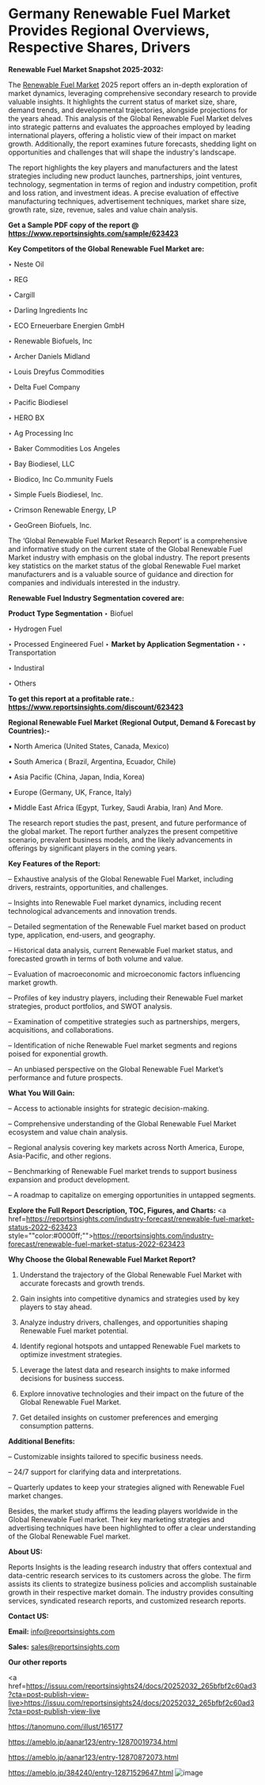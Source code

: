 # Germany Renewable Fuel Market Provides Regional Overviews, Respective Shares, Drivers

<strong>Renewable Fuel Market Snapshot 2025-2032:</strong>

The <a href=https://www.reportsinsights.com/sample/623423>Renewable Fuel Market</a> 2025 report offers an in-depth exploration of market dynamics, leveraging comprehensive secondary research to provide valuable insights. It highlights the current status of market size, share, demand trends, and developmental trajectories, alongside projections for the years ahead. This analysis of the Global Renewable Fuel Market delves into strategic patterns and evaluates the approaches employed by leading international players, offering a holistic view of their impact on market growth. Additionally, the report examines future forecasts, shedding light on opportunities and challenges that will shape the industry's landscape.

The report highlights the key players and manufacturers and the latest strategies including new product launches, partnerships, joint ventures, technology, segmentation in terms of region and industry competition, profit and loss ration, and investment ideas. A precise evaluation of effective manufacturing techniques, advertisement techniques, market share size, growth rate, size, revenue, sales and value chain analysis.

<strong>Get a Sample PDF copy of the report @ <a href=https://www.reportsinsights.com/sample/623423 style=color:#0000ff;>https://www.reportsinsights.com/sample/623423</a></strong>

<strong>Key Competitors of the Global Renewable Fuel Market are:</strong>

‣ Neste Oil

‣ REG

‣ Cargill

‣ Darling Ingredients Inc

‣ ECO Erneuerbare Energien GmbH

‣ Renewable Biofuels, Inc

‣ Archer Daniels Midland

‣ Louis Dreyfus Commodities

‣ Delta Fuel Company

‣ Pacific Biodiesel

‣ HERO BX

‣ Ag Processing Inc

‣ Baker Commodities Los Angeles

‣ Bay Biodiesel, LLC

‣ Biodico, Inc
 Co.mmunity Fuels

‣ Simple Fuels Biodiesel, Inc.

‣ Crimson Renewable Energy, LP

‣ GeoGreen Biofuels, Inc.

The ‘Global Renewable Fuel Market Research Report’ is a comprehensive and informative study on the current state of the Global Renewable Fuel Market industry with emphasis on the global industry. The report presents key statistics on the market status of the global Renewable Fuel market manufacturers and is a valuable source of guidance and direction for companies and individuals interested in the industry.

<strong>Renewable Fuel Industry Segmentation covered are:</strong>

<strong>Product Type Segmentation</strong>
‣
Biofuel

‣ Hydrogen Fuel

‣ Processed Engineered Fuel
‣ 
<strong>Market by Application Segmentation</strong>
‣
‣  Transportation

‣ Industiral

‣ Others

<strong>To get this report at a profitable rate.: <a href=https://www.reportsinsights.com/discount/623423 style=color:#0000ff;>https://www.reportsinsights.com/discount/623423</a></strong>

<strong>Regional Renewable Fuel Market (Regional Output, Demand &amp; Forecast by Countries):-</strong>

• North America (United States, Canada, Mexico)

• South America ( Brazil, Argentina, Ecuador, Chile)

• Asia Pacific (China, Japan, India, Korea)

• Europe (Germany, UK, France, Italy)

• Middle East Africa (Egypt, Turkey, Saudi Arabia, Iran) And More.

The research report studies the past, present, and future performance of the global market. The report further analyzes the present competitive scenario, prevalent business models, and the likely advancements in offerings by significant players in the coming years.

<strong>Key Features of the Report:</strong>

– Exhaustive analysis of the Global Renewable Fuel Market, including drivers, restraints, opportunities, and challenges.

– Insights into Renewable Fuel market dynamics, including recent technological advancements and innovation trends.

– Detailed segmentation of the Renewable Fuel market based on product type, application, end-users, and geography.

– Historical data analysis, current Renewable Fuel market status, and forecasted growth in terms of both volume and value.

– Evaluation of macroeconomic and microeconomic factors influencing market growth.

– Profiles of key industry players, including their Renewable Fuel market strategies, product portfolios, and SWOT analysis.

– Examination of competitive strategies such as partnerships, mergers, acquisitions, and collaborations.

– Identification of niche Renewable Fuel market segments and regions poised for exponential growth.

– An unbiased perspective on the Global Renewable Fuel Market’s performance and future prospects.

<strong>What You Will Gain:</strong>

– Access to actionable insights for strategic decision-making.

– Comprehensive understanding of the Global Renewable Fuel Market ecosystem and value chain analysis.

– Regional analysis covering key markets across North America, Europe, Asia-Pacific, and other regions.

– Benchmarking of Renewable Fuel market trends to support business expansion and product development.

– A roadmap to capitalize on emerging opportunities in untapped segments.

<strong>Explore the Full Report Description, TOC, Figures, and Charts:</strong>
<a href=https://reportsinsights.com/industry-forecast/renewable-fuel-market-status-2022-623423 style=""color:#0000ff;"">https://reportsinsights.com/industry-forecast/renewable-fuel-market-status-2022-623423</a>

<strong>Why Choose the Global Renewable Fuel Market Report?</strong>

1. Understand the trajectory of the Global Renewable Fuel Market with accurate forecasts and growth trends.

2. Gain insights into competitive dynamics and strategies used by key players to stay ahead.

3. Analyze industry drivers, challenges, and opportunities shaping Renewable Fuel market potential.

4. Identify regional hotspots and untapped Renewable Fuel markets to optimize investment strategies.

5. Leverage the latest data and research insights to make informed decisions for business success.

6. Explore innovative technologies and their impact on the future of the Global Renewable Fuel Market.

7. Get detailed insights on customer preferences and emerging consumption patterns.

<strong>Additional Benefits:</strong>

– Customizable insights tailored to specific business needs.

– 24/7 support for clarifying data and interpretations.

– Quarterly updates to keep your strategies aligned with Renewable Fuel market changes.

Besides, the market study affirms the leading players worldwide in the Global Renewable Fuel market. Their key marketing strategies and advertising techniques have been highlighted to offer a clear understanding of the Global Renewable Fuel market.

<strong><strong>About US</strong>:</strong>

Reports Insights is the leading research industry that offers contextual and data-centric research services to its customers across the globe. The firm assists its clients to strategize business policies and accomplish sustainable growth in their respective market domain. The industry provides consulting services, syndicated research reports, and customized research reports.

<strong>Contact US:</strong>

<p class=><b>Email:</b> <a href=mailto:info@reportsinsights.com>info@reportsinsights.com</a></p>
<p class=><b>Sales:</b> <a href=mailto:sales@reportsinsights.com>sales@reportsinsights.com</a></p>

<strong>Our other reports</strong>

<a href=https://issuu.com/reportsinsights24/docs/20252032_265bfbf2c60ad3?cta=post-publish-view-live>https://issuu.com/reportsinsights24/docs/20252032_265bfbf2c60ad3?cta=post-publish-view-live</a>

<a href=https://tanomuno.com/illust/165177>https://tanomuno.com/illust/165177</a>

<a href=https://ameblo.jp/aanar123/entry-12870019734.html>https://ameblo.jp/aanar123/entry-12870019734.html</a>

<a href=https://ameblo.jp/aanar123/entry-12870872073.html>https://ameblo.jp/aanar123/entry-12870872073.html</a>

<a href=https://ameblo.jp/384240/entry-12871529647.html>https://ameblo.jp/384240/entry-12871529647.html</a>
![image](https://github.com/user-attachments/assets/94df32e0-aefe-4e00-b0d0-aafab3c0acef)
